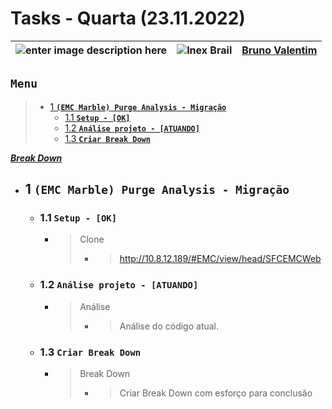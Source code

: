 # Tasks - Quarta (23.11.2022)

| ![enter image description here](https://www.foxconn.com.br/img/logo.png) | ![Inex Brail](https://www.inexbr.com.br/wp-content/uploads/2022/07/logo-inex-azul.png) | [Bruno Valentim](mailto:Bruno.Valentim@inex.com.br) |
| :----------------------------------------------------------------------- | :------------------------------------------------------------------------------------: | :-------------------------------------------------- |

## **`Menu`**  
> - [1 **`(EMC Marble) Purge Analysis - Migração`**](#1-(EMC-Marble)-Purge-Analysis-Migração)  
>   - [1.1 **`Setup - [OK]`**](#1.1-Setup) 
>   - [1.2 **`Análise projeto - [ATUANDO]`**](#1.2-Análise-projeto) 
>   - [1.3 **`Criar Break Down`**](#1.3-Criar-Break-Down)  

[_**Break Down**_](https://docs.google.com/spreadsheets/d/1PChoBQP-n582E49-oFm3OHGFSvqn1qjm4aPgjwnXvl8/edit#gid=0)  
- ## 1 **`(EMC Marble) Purge Analysis - Migração`**
  - ### 1.1 **`Setup - [OK]`**
    - > Clone
      > - > http://10.8.12.189/#EMC/view/head/SFCEMCWeb
  - ### 1.2 **`Análise projeto - [ATUANDO]`**
    - > Análise
      > - > Análise do código atual.
  - ### 1.3 **`Criar Break Down`**
    - > Break Down
      > - >  Criar Break Down com esforço para conclusão